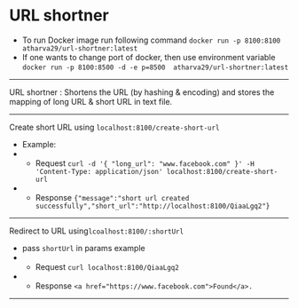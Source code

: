 # URL shortner 

- To run Docker image run following command
`docker run -p 8100:8100 atharva29/url-shortner:latest`
- If one wants to change port of docker, then use environment variable
`docker run -p 8100:8500 -d -e p=8500  atharva29/url-shortner:latest`

--- 

URL shortner : Shortens the URL (by hashing & encoding) and stores the mapping of long URL & short URL in text file.

---
Create short URL using `localhost:8100/create-short-url`  
- Example: 
- - Request `curl -d '{ "long_url": "www.facebook.com" }' -H 'Content-Type: application/json' localhost:8100/create-short-url`
- - Response `{"message":"short url created successfully","short_url":"http://localhost:8100/QiaaLgq2"}`

---
Redirect to URL using`lcoalhost:8100/:shortUrl`
- pass `shortUrl` in params
example
- - Request `curl localhost:8100/QiaaLgq2`
- - Response `<a href="https://www.facebook.com">Found</a>.`
---
